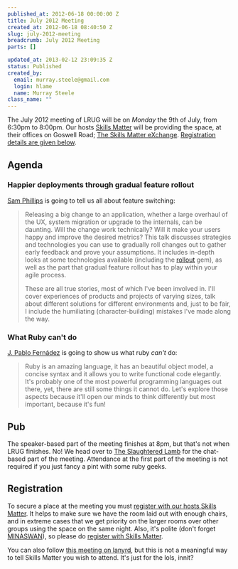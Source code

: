 ```yaml
--- 
published_at: 2012-06-18 00:00:00 Z
title: July 2012 Meeting
created_at: 2012-06-18 08:40:50 Z
slug: july-2012-meeting
breadcrumb: July 2012 Meeting
parts: []

updated_at: 2013-02-12 23:09:35 Z
status: Published
created_by: 
  email: murray.steele@gmail.com
  login: hlame
  name: Murray Steele
class_name: ""
---
```


The July 2012 meeting of LRUG will be on *Monday* the 9th of July, from 6:30pm to 8:00pm.  Our hosts [Skills Matter](http://skillsmatter.com/) will be providing the space, at their offices on Goswell Road; [The Skills Matter eXchange](http://skillsmatter.com/location-details/design-architecture/484/96).  <a href="#jul12registration">Registration details are given below</a>.

Agenda
------

### Happier deployments through gradual feature rollout

[Sam Phillips](http://samsworldofno.com/) is going to tell us all about feature switching:

> Releasing a big change to an application, whether a large overhaul of
> the UX, system migration or upgrade to the internals, can be daunting.
> Will the change work technically? Will it make your users happy and
> improve the desired metrics? This talk discusses strategies and
> technologies you can use to gradually roll changes out to gather early
> feedback and prove your assumptions. It includes in-depth looks at
> some technologies available (including the [rollout](https://github.com/jamesgolick/rollout) gem), as well as the
> part that gradual feature rollout has to play within your agile
> process.
>
> These are all true stories, most of which I've been involved in. I'll
> cover experiences of products and projects of varying sizes, talk
> about different solutions for different environments and, just to be
> fair, I include the humiliating (character-building) mistakes I've
> made along the way.

### What Ruby can't do

[J. Pablo Fernádez](http://pupeno.com/) is going to show us what ruby *can't* do:

> Ruby is an amazing language, it has an beautiful object model, a
> concise syntax and it allows you to write functional code 
> elegantly. It's probably one of the most powerful programming 
> languages out there, yet, there are still some things it cannot
> do. Let's explore those aspects because it'll open our minds to 
> think differently but most important, because it's fun!

Pub
---

The speaker-based part of the meeting finishes at 8pm, but that's not when LRUG finishes.  No!  We head over to [The Slaughtered Lamb](http://www.theslaughteredlambpub.com/) for the chat-based part of the meeting.  Attendance at the first part of the meeting is not required if you just fancy a pint with some ruby geeks.

Registration <a name="jul12registration">&nbsp;</a>
---------------------------------------------------

To secure a place at the meeting you must [register with our hosts Skills Matter](http://skillsmatter.com/event-details/home/happier-deploments/js-4501).  It helps to make sure we have the room laid out with enough chairs, and in extreme cases that we get priority on the larger rooms over other groups using the space on the same night.  Also, it's polite (don't forget [MINASWAN](http://oreilly.com/ruby/excerpts/ruby-learning-rails/ruby-glossary.html#I_indexterm_d1e32036)), so please do [register with Skills Matter](http://skillsmatter.com/event-details/home/happier-deploments/js-4501).

You can also follow [this meeting on lanyrd](http://lanyrd.com/2012/lrug-july/), but this is not a meaningful way to tell Skills Matter you wish to attend.  It's just for the lols, innit?
